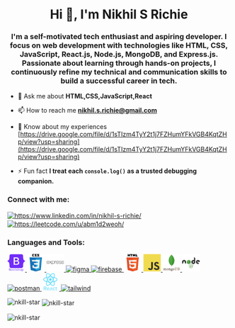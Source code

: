 <h1 align="center">Hi 👋, I'm Nikhil S Richie</h1>
<h3 align="center">I'm a self-motivated tech enthusiast and aspiring developer. I focus on web development with technologies like HTML, CSS, JavaScript, React.js, Node.js, MongoDB, and Express.js. Passionate about learning through hands-on projects, I continuously refine my technical and communication skills to build a successful career in tech.</h3>

- 💬 Ask me about **HTML,CSS,JavaScript,React**

- 📫 How to reach me **nikhil.s.richie@gmail.com**

- 📄 Know about my experiences [https://drive.google.com/file/d/1sTIzm4TyY2t1j7FZHumYFkVGB4KqtZHp/view?usp=sharing](https://drive.google.com/file/d/1sTIzm4TyY2t1j7FZHumYFkVGB4KqtZHp/view?usp=sharing)

- ⚡ Fun fact **I treat each `console.log()` as a trusted debugging companion.**

<h3 align="left">Connect with me:</h3>
<p align="left">
<a href="https://www.linkedin.com/in/nikhil-s-richie/" target="blank"><img align="center" src="https://raw.githubusercontent.com/rahuldkjain/github-profile-readme-generator/master/src/images/icons/Social/linked-in-alt.svg" alt="https://www.linkedin.com/in/nikhil-s-richie/" height="30" width="40" /></a>
<a href="https://leetcode.com/u/aBM1d2WeoH/" target="blank"><img align="center" src="https://raw.githubusercontent.com/rahuldkjain/github-profile-readme-generator/master/src/images/icons/Social/leet-code.svg" alt="https://leetcode.com/u/abm1d2weoh/" height="30" width="40" /></a>
</p>

<h3 align="left">Languages and Tools:</h3>
<p align="left"> <a href="https://getbootstrap.com" target="_blank" rel="noreferrer"> <img src="https://raw.githubusercontent.com/devicons/devicon/master/icons/bootstrap/bootstrap-plain-wordmark.svg" alt="bootstrap" width="40" height="40"/> </a> <a href="https://www.w3schools.com/css/" target="_blank" rel="noreferrer"> <img src="https://raw.githubusercontent.com/devicons/devicon/master/icons/css3/css3-original-wordmark.svg" alt="css3" width="40" height="40"/> </a> <a href="https://expressjs.com" target="_blank" rel="noreferrer"> <img src="https://raw.githubusercontent.com/devicons/devicon/master/icons/express/express-original-wordmark.svg" alt="express" width="40" height="40"/> </a> <a href="https://www.figma.com/" target="_blank" rel="noreferrer"> <img src="https://www.vectorlogo.zone/logos/figma/figma-icon.svg" alt="figma" width="40" height="40"/> </a> <a href="https://firebase.google.com/" target="_blank" rel="noreferrer"> <img src="https://www.vectorlogo.zone/logos/firebase/firebase-icon.svg" alt="firebase" width="40" height="40"/> </a> <a href="https://www.w3.org/html/" target="_blank" rel="noreferrer"> <img src="https://raw.githubusercontent.com/devicons/devicon/master/icons/html5/html5-original-wordmark.svg" alt="html5" width="40" height="40"/> </a> <a href="https://developer.mozilla.org/en-US/docs/Web/JavaScript" target="_blank" rel="noreferrer"> <img src="https://raw.githubusercontent.com/devicons/devicon/master/icons/javascript/javascript-original.svg" alt="javascript" width="40" height="40"/> </a> <a href="https://www.mongodb.com/" target="_blank" rel="noreferrer"> <img src="https://raw.githubusercontent.com/devicons/devicon/master/icons/mongodb/mongodb-original-wordmark.svg" alt="mongodb" width="40" height="40"/> </a> <a href="https://nodejs.org" target="_blank" rel="noreferrer"> <img src="https://raw.githubusercontent.com/devicons/devicon/master/icons/nodejs/nodejs-original-wordmark.svg" alt="nodejs" width="40" height="40"/> </a> <a href="https://postman.com" target="_blank" rel="noreferrer"> <img src="https://www.vectorlogo.zone/logos/getpostman/getpostman-icon.svg" alt="postman" width="40" height="40"/> </a> <a href="https://reactjs.org/" target="_blank" rel="noreferrer"> <img src="https://raw.githubusercontent.com/devicons/devicon/master/icons/react/react-original-wordmark.svg" alt="react" width="40" height="40"/> </a> <a href="https://tailwindcss.com/" target="_blank" rel="noreferrer"> <img src="https://www.vectorlogo.zone/logos/tailwindcss/tailwindcss-icon.svg" alt="tailwind" width="40" height="40"/> </a> </p>

<p><img align="left" src="https://github-readme-stats.vercel.app/api/top-langs?username=nkill-star&theme=transparent&show_icons=true&locale=en&layout=compact" alt="nkill-star" /></p>

<p>&nbsp;<img align="center" src="https://github-readme-stats.vercel.app/api?username=nkill-star&show_icons=true&locale=en" alt="nkill-star" /></p>

<p><img align="center" src="https://github-readme-streak-stats.herokuapp.com/?user=nkill-star&" alt="nkill-star" /></p>
